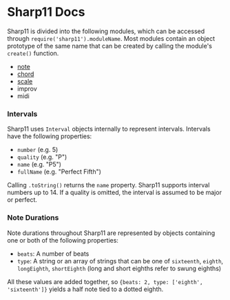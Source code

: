 # Sharp11 Docs

Sharp11 is divided into the following modules, which can be accessed through `require('sharp11').moduleName`.  Most modules contain an object prototype of the same name that can be created by calling the module's `create()` function.

* [note](note.md)
* [chord](chord.md)
* [scale](scale.md)
* improv
* midi

### <a name="interval"></a> Intervals
Sharp11 uses `Interval` objects internally to represent intervals.  Intervals have the following properties:

* `number` (e.g. 5)
* `quality` (e.g. "P")
* `name` (e.g. "P5")
* `fullName` (e.g. "Perfect Fifth")

Calling `.toString()` returns the `name` property.  Sharp11 supports interval numbers up to 14.  If a quality is omitted, the interval is assumed to be major or perfect.

### <a name="note-duration"></a> Note Durations
Note durations throughout Sharp11 are represented by objects containing one or both of the following properties:

* `beats`: A number of beats
* `type`: A string or an array of strings that can be one of `sixteenth`, `eighth`, `longEighth`, `shortEighth` (long and short eighths refer to swung eighths)

All these values are added together, so `{beats: 2, type: ['eighth', 'sixteenth']}` yields a half note tied to a dotted eighth.